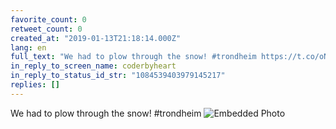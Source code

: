```yaml
---
favorite_count: 0
retweet_count: 0
created_at: "2019-01-13T21:18:14.000Z"
lang: en
full_text: "We had to plow through the snow! #trondheim https://t.co/oNIcs2kbK5"
in_reply_to_screen_name: coderbyheart
in_reply_to_status_id_str: "1084539403979145217"
replies: []
---
```


We had to plow through the snow! #trondheim
![Embedded Photo](https://twitter-media-coderbyheart.s3.eu-north-1.amazonaws.com/1084560276123500544-Dw0h0NnXcAInKj1.jpg)
